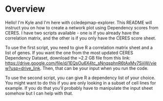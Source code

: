 # Overview
Hello! I'm Kyle and I'm here with ccledepmap-explorer. This README will instruct you on how to create a network plot using Dependency scores from CERES. 
I have two scripts available - one is if you already have the correlation matrix, and the other is if you only have the CERES score sheet.

To use the first script, you need to give R a correlation matrix sheet and a list of genes. If you want the one from the most updated CERES Dependency Dataset, download the ~2.2 GB file from this link: https://drive.google.com/file/d/1EQsOu6X4tc_sNnqsphnR6tAxMy7SiijW/view?usp=drive_link. Then, that can be your input when you run the code.

To use the second script, you can give R a dependency list of your choice. You might want to do this if you are only looking in a subset of cell lines for example. If you do that you'll probably have to manipulate the input sheet somehow but I can help with that.



